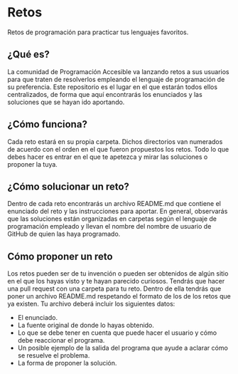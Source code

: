 ﻿# Retos

Retos de programación para practicar tus lenguajes favoritos.

## ¿Qué es?

La comunidad de Programación Accesible va lanzando retos a sus usuarios para que traten de resolverlos empleando el lenguaje de programación de su preferencia. Este repositorio es el lugar en el que estarán todos ellos centralizados, de forma que aquí encontrarás los enunciados y las soluciones que se hayan ido aportando.

## ¿Cómo funciona?

Cada reto estará en su propia carpeta. Dichos directorios van numerados de acuerdo con el orden en el que fueron propuestos los retos. Todo lo que debes hacer es entrar en el que te apetezca y mirar las soluciones o proponer la tuya.

## ¿Cómo solucionar un reto?

Dentro de cada reto encontrarás un archivo README.md que contiene el enunciado del reto y las instrucciones para aportar. En general, observarás que las soluciones están organizadas en carpetas según el lenguaje de programación empleado y llevan el nombre del nombre de usuario de GitHub de quien las haya programado.

## Cómo proponer un reto

Los retos pueden ser de tu invención o pueden ser obtenidos de algún sitio en el que los hayas visto y te hayan parecido curiosos. Tendrás que hacer una pull request con una carpeta para tu reto. Dentro de ella tendrás que poner un archivo README.md respetando el formato de los de los retos que ya existen. Tu archivo deberá incluir los siguientes datos:

- El enunciado.
- La fuente original de donde lo hayas obtenido.
- Lo que se debe tener en cuenta que puede hacer el usuario y cómo debe reaccionar el programa.
- Un posible ejemplo de la salida del programa que ayude a aclarar cómo se resuelve el problema.
- La forma de proponer la solución.

